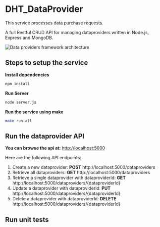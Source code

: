 # DHT_DataProvider
This service processes data purchase requests.

A full Restful CRUD API for managing dataproviders written in Node.js, Express and MongoDB.

![Data providers framework architecture](Micronox-dataprovider.jpeg)

## Steps to setup the service

**Install dependencies**

```bash
npm install
```
**Run Server**

```bash
node server.js
```

**Run the service using make**

```bash
make run-all
```

## Run the dataprovider API
**You can browse the api at:** <http://localhost:5000>

Here are the following API endpoints:

1.	Create a new dataprovider: **POST** http://localhost:5000/dataproviders
2.	Retrieve all dataproviders: **GET** http://localhost:5000/dataproviders
3.	Retrieve a single dataprovider with dataproviderId: **GET** http://localhost:5000/dataproviders/{dataproviderId}
4. Update a dataprovider with dataproviderId: **PUT** http://localhost:5000/dataproviders/{dataproviderId}
5. Delete a dataprovider with dataproviderId: **DELETE** http://localhost:5000/dataproviders/{dataproviderId}

## Run unit tests